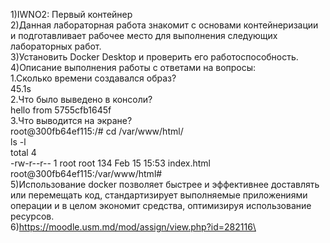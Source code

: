 1)IWNO2: Первый контейнер\
2)Данная лабораторная работа знакомит с основами контейнеризации и подготавливает рабочее место для выполнения следующих лабораторных работ.\
3)Установить Docker Desktop и проверить его работоспособность.\
4)Описание выполнения работы с ответами на вопросы:\
1.Сколько времени создавался образ?\
45.1s\
2.Что было выведено в консоли?\
hello from 5755cfb1645f\
3.Что выводится на экране?\
root@300fb64ef115:/# cd /var/www/html/\
ls -l\
total 4\
-rw-r--r-- 1 root root 134 Feb 15 15:53 index.html\
root@300fb64ef115:/var/www/html#\
5)Использование docker позволяет быстрее и эффективнее доставлять или перемещать код, стандартизирует выполняемые приложениями операции и в целом экономит средства, оптимизируя использование ресурсов.\
6)https://moodle.usm.md/mod/assign/view.php?id=282116\
